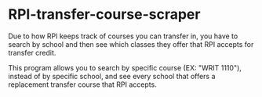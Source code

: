 # RPI-transfer-course-scraper

Due to how RPI keeps track of courses you can transfer in, you have to search by school and then see which classes they offer that RPI accepts for transfer credit.

This program allows you to search by specific course (EX: "WRIT 1110"), instead of by specific school, and see every school that offers a replacement transfer course that RPI accepts.
